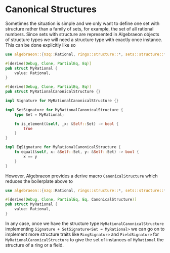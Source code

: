 # Canonical Structures

Sometimes the situation is simple and we only want to define one set with structure rather than a family of sets, for example, the set of all rational numbers. Since sets with structure are represented in Algebraeon objects of structure types we will need a structure type with exactly once instance. This can be done explicitly like so

```rust
use algebraeon::{nzq::Rational, rings::structure::*, sets::structure::*};

#[derive(Debug, Clone, PartialEq, Eq)]
pub struct MyRational {
    value: Rational,
}

#[derive(Debug, Clone, PartialEq, Eq)]
pub struct MyRationalCanonicalStructure {}

impl Signature for MyRationalCanonicalStructure {}

impl SetSignature for MyRationalCanonicalStructure {
    type Set = MyRational;

    fn is_element(&self, _x: &Self::Set) -> bool {
        true
    }
}

impl EqSignature for MyRationalCanonicalStructure {
    fn equal(&self, x: &Self::Set, y: &Self::Set) -> bool {
        x == y
    }
}
```

However, Algebraeon provides a derive macro `CanonicalStructure` which reduces the boilerplate above to

```rust
use algebraeon::{nzq::Rational, rings::structure::*, sets::structure::*};

#[derive(Debug, Clone, PartialEq, Eq, CanonicalStructure)]
pub struct MyRational {
    value: Rational,
}
```

In any case, once we have the structure type `MyRationalCanonicalStructure` implementing `Signature + SetSignature<Set = MyRational>` we can go on to implement more structure traits like  `RingSignature` and `FieldSignature` for `MyRationalCanonicalStructure` to give the set of instances of `MyRational` the structure of a ring or a field.

<!-- ```
// The CanonicalStructure derive macro defines a new type MyRationalCanonicalStructure with one value and implements `Structure`, `SetStructure` and `EqStructure` for it.
// We can proceed to implement more interesting structures.

impl SemiRingStructure for MyRationalCanonicalStructure {
    fn zero(&self) -> Self::Set {
        MyRational {
            value: Rational::ZERO,
        }
    }

    fn one(&self) -> Self::Set {
        MyRational {
            value: Rational::ONE,
        }
    }

    fn add(&self, a: &Self::Set, b: &Self::Set) -> Self::Set {
        MyRational {
            value: &a.value + &b.value,
        }
    }

    fn mul(&self, a: &Self::Set, b: &Self::Set) -> Self::Set {
        MyRational {
            value: &a.value * &b.value,
        }
    }
}

impl RingStructure for MyRationalCanonicalStructure {
    fn neg(&self, a: &Self::Set) -> Self::Set {
        MyRational { value: -&a.value }
    }
}

// Algebraeon redefines functions defined on `MyRationalCanonicalStructure` to functions defined on `MyRational`, for example `nat_pow`, so that we can use `.nat_pow(..)` on an instance of `MyRational` without going through `MyRationalCanonicalStructure`
use std::str::FromStr;
let a = MyRational {
    value: Rational::from_str("2/3").unwrap(),
};
assert_eq!(
    a.nat_pow(&3u32.into()),
    MyRational {
        value: Rational::from_str("8/27").unwrap()
    }
);
``` -->

<!-- # Sets

# Rings and Fields

# Groups -->
